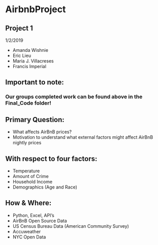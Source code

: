 # AirbnbProject
## Project 1

1/2/2019
 
* Amanda Wishnie
* Eric Lieu
* Maria J. Villacreses 
* Francis Imperial

## Important to note: 
### Our groups completed work can be found above in the Final_Code folder!

## Primary Question:
* What affects AirBnB prices?
* Motivation to understand what external factors might affect AirBnB nightly prices

## With respect to four factors:
* Temperature
* Amount of Crime
* Household Income
* Demographics (Age and Race)
 
## How & Where:
* Python, Excel, API’s
* AirBnB Open Source Data
* US Census Bureau Data (American Community Survey)
* Accuweather
* NYC Open Data

